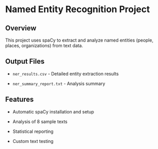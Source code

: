 ﻿
# Named Entity Recognition Project

  

## Overview

This project uses spaCy to extract and analyze named entities (people, places, organizations) from text data.

  
  
  
  

## Output Files

- `ner_results.csv` - Detailed entity extraction results

- `ner_summary_report.txt` - Analysis summary

  

## Features

- Automatic spaCy installation and setup

- Analysis of 8 sample texts

- Statistical reporting

- Custom text testing
